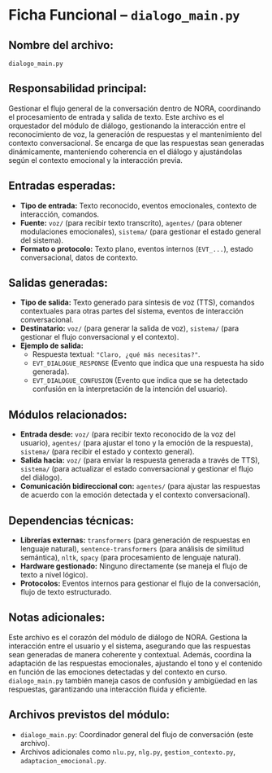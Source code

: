 # Ficha Funcional – `dialogo_main.py`

## Nombre del archivo:
`dialogo_main.py`

## Responsabilidad principal:
Gestionar el flujo general de la conversación dentro de NORA, coordinando el procesamiento de entrada y salida de texto. Este archivo es el orquestador del módulo de diálogo, gestionando la interacción entre el reconocimiento de voz, la generación de respuestas y el mantenimiento del contexto conversacional. Se encarga de que las respuestas sean generadas dinámicamente, manteniendo coherencia en el diálogo y ajustándolas según el contexto emocional y la interacción previa.

## Entradas esperadas:
- **Tipo de entrada:** Texto reconocido, eventos emocionales, contexto de interacción, comandos.
- **Fuente:** `voz/` (para recibir texto transcrito), `agentes/` (para obtener modulaciones emocionales), `sistema/` (para gestionar el estado general del sistema).
- **Formato o protocolo:** Texto plano, eventos internos (`EVT_...`), estado conversacional, datos de contexto.

## Salidas generadas:
- **Tipo de salida:** Texto generado para síntesis de voz (TTS), comandos contextuales para otras partes del sistema, eventos de interacción conversacional.
- **Destinatario:** `voz/` (para generar la salida de voz), `sistema/` (para gestionar el flujo conversacional y el contexto).
- **Ejemplo de salida:**
  - Respuesta textual: `"Claro, ¿qué más necesitas?"`.
  - `EVT_DIALOGUE_RESPONSE` (Evento que indica que una respuesta ha sido generada).
  - `EVT_DIALOGUE_CONFUSION` (Evento que indica que se ha detectado confusión en la interpretación de la intención del usuario).

## Módulos relacionados:
- **Entrada desde:** `voz/` (para recibir texto reconocido de la voz del usuario), `agentes/` (para ajustar el tono y la emoción de la respuesta), `sistema/` (para recibir el estado y contexto general).
- **Salida hacia:** `voz/` (para enviar la respuesta generada a través de TTS), `sistema/` (para actualizar el estado conversacional y gestionar el flujo del diálogo).
- **Comunicación bidireccional con:** `agentes/` (para ajustar las respuestas de acuerdo con la emoción detectada y el contexto conversacional).

## Dependencias técnicas:
- **Librerías externas:** `transformers` (para generación de respuestas en lenguaje natural), `sentence-transformers` (para análisis de similitud semántica), `nltk`, `spacy` (para procesamiento de lenguaje natural).
- **Hardware gestionado:** Ninguno directamente (se maneja el flujo de texto a nivel lógico).
- **Protocolos:** Eventos internos para gestionar el flujo de la conversación, flujo de texto estructurado.

## Notas adicionales:
Este archivo es el corazón del módulo de diálogo de NORA. Gestiona la interacción entre el usuario y el sistema, asegurando que las respuestas sean generadas de manera coherente y contextual. Además, coordina la adaptación de las respuestas emocionales, ajustando el tono y el contenido en función de las emociones detectadas y del contexto en curso. `dialogo_main.py` también maneja casos de confusión y ambigüedad en las respuestas, garantizando una interacción fluida y eficiente.

## Archivos previstos del módulo:
- `dialogo_main.py`: Coordinador general del flujo de conversación (este archivo).
- Archivos adicionales como `nlu.py`, `nlg.py`, `gestion_contexto.py`, `adaptacion_emocional.py`.
